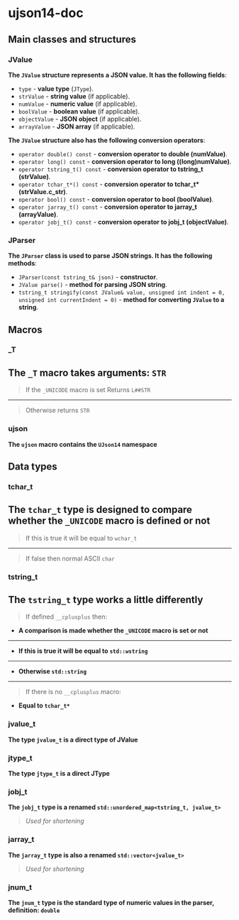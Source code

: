 # ujson14-doc

## Main classes and structures

### JValue

**The `JValue` structure represents a JSON value. It has the following fields**:

- `type` - **value type** (`JType`).
- `strValue` - **string value** (if applicable).
- `numValue` - **numeric value** (if applicable).
- `boolValue` - **boolean value** (if applicable).
- `objectValue` - **JSON object** (if applicable).
- `arrayValue` - **JSON array** (if applicable).

**The `JValue` structure also has the following conversion operators**:

- `operator double() const` - **conversion operator to double (numValue)**.
- `operator long() const` - **conversion operator to long ((long)numValue)**.
- `operator tstring_t() const` - **conversion operator to tstring_t (strValue)**.
- `operator tchar_t*() const` - **conversion operator to tchar_t\* (strValue.c_str)**.
- `operator bool() const` - **conversion operator to bool (boolValue)**.
- `operator jarray_t() const` - **conversion operator to jarray_t (arrayValue)**.
- `operator jobj_t() const` - **conversion operator to jobj_t (objectValue)**.

### JParser

**The `JParser` class is used to parse JSON strings. It has the following methods**:

- `JParser(const tstring_t& json)` - **constructor**.
- `JValue parse()` - **method for parsing JSON string**.
- `tstring_t stringify(const JValue& value, unsigned int indent = 0, unsigned int currentIndent = 0)` - **method for converting `JValue` to a string**.

## Macros
### _T

**The `_T` macro takes arguments: `STR`**
---
> If the `_UNICODE` macro is set
     Returns `L##STR`
---
> Otherwise returns `STR`

### ujson

**The `ujson` macro contains the `UJson14` namespace**

## Data types
### tchar_t

**The `tchar_t` type is designed to compare whether the `_UNICODE` macro is defined or not**
---
> If this is true it will be equal to `wchar_t`
---
> If false then normal ASCII `char`

### tstring_t

**The `tstring_t` type works a little differently**
---
> If defined `__cplusplus` then:
- **A comparison is made whether the `_UNICODE` macro is set or not**
---
- **If this is true it will be equal to `std::wstring`**
---
- **Otherwise `std::string`**
---
> If there is no `__cplusplus` macro:
- **Equal to `tchar_t*`**

### jvalue_t

**The type `jvalue_t` is a direct type of JValue**

### jtype_t

**The type `jtype_t` is a direct JType**

### jobj_t

**The `jobj_t` type is a renamed `std::unordered_map<tstring_t, jvalue_t>`**
> *Used for shortening*

### jarray_t

**The `jarray_t` type is also a renamed `std::vector<jvalue_t>`**
> *Used for shortening*

### jnum_t

**The `jnum_t` type is the standard type of numeric values in the parser, definition: `double`**
